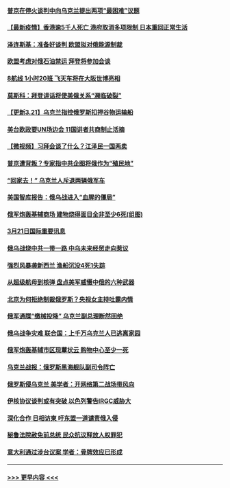 #### [普京在停火谈判中向乌克兰提出两项“最困难”议题](../pages/prog202/a103379911.md?t=03220501) 
#### [【最新疫情】香港逾5千人死亡 港府取消多项限制 日本重回正常生活](../pages/prog202/a103379893.md?t=03220501) 
#### [泽连斯基：准备好谈判 欧盟拟对俄能源制裁](../pages/prog202/a103379895.md?t=03220501) 
#### [欧盟考虑对俄石油禁运  拜登将参加会谈](../pages/prog202/a103379881.md?t=03220501) 
#### [8航线 1小时20班  飞天车将在大阪世博亮相](../pages/prog202/a103379883.md?t=03220501) 
#### [莫斯科：拜登讲话将使美俄关系“濒临破裂”](../pages/prog202/a103379864.md?t=03220501) 
#### [【更新3.21】乌克兰指控俄罗斯扣押谷物运输船](../pages/prog202/a103379281.md?t=03220501) 
#### [美台欧政要UN场边会 11国讲者共商制止活摘](../pages/prog202/a103379697.md?t=03220501) 
#### [【微视频】习拜会谈了什么？江泽民一国两卖](../pages/prog202/a103379613.md?t=03220501) 
#### [普京遭背叛？专家指中共企图将俄作为“殖民地”](../pages/prog202/a103379514.md?t=03220501) 
#### [“回家去！” 乌克兰人斥退两辆俄军车](../pages/prog202/a103379504.md?t=03220501) 
#### [美国智库报告：俄乌战进入“血腥的僵局”](../pages/prog202/a103379493.md?t=03220501) 
#### [俄军炮轰基辅商场 建物烧得面目全非至少6死(组图)](../pages/prog202/a103379388.md?t=03220501) 
#### [3月21日国际重要讯息](../pages/prog202/a103379327.md?t=03220501) 
#### [俄乌战烧中共一带一路 中乌未来经贸走向惹议](../pages/prog202/a103379332.md?t=03220501) 
#### [强烈风暴袭新西兰 渔船沉没4死1失踪](../pages/prog202/a103379355.md?t=03220501) 
#### [从超级航母到核弹 盘点美军威慑中俄的六种武器](../pages/prog202/a103379253.md?t=03220501) 
#### [北京为何拒绝制裁俄罗斯？央视女主持吐露内情](../pages/prog202/a103379252.md?t=03220501) 
#### [俄军通牒“缴械投降” 乌克兰副总理断然回绝](../pages/prog202/a103379218.md?t=03220501) 
#### [俄乌战争灾难 联合国：上千万乌克兰人已逃离家园](../pages/prog202/a103379203.md?t=03220501) 
#### [俄军炮轰基辅市区现蕈状云 购物中心至少一死](../pages/prog202/a103379202.md?t=03220501) 
#### [乌克兰战报：俄罗斯黑海舰队副司令阵亡](../pages/prog202/a103379193.md?t=03220501) 
#### [俄罗斯侵乌克兰 美学者：开网络第二战场带风向](../pages/prog202/a103379137.md?t=03220501) 
#### [伊核协议谈判或有突破 以色列警告IRGC威胁大](../pages/prog202/a103379019.md?t=03220501) 
#### [深化合作 日相访柬 吁东盟一道谴责俄入侵](../pages/prog202/a103379021.md?t=03220501) 
#### [秘鲁法院赦免前总统 民众抗议释放人权罪犯](../pages/prog202/a103379025.md?t=03220501) 
#### [意大利通过涉台议案 学者：骨牌效应已形成](../pages/prog202/a103379012.md?t=03220501) 

----
#### [ >>> 更早内容 <<< ](../indexes/prog202-earlier.md)
